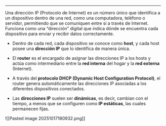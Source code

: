 
---

Una dirección IP (Protocolo de Internet) es un número único que identifica a un dispositivo dentro de una red, como una computadora, teléfono o servidor, permitiendo que se comuniquen entre sí a través de Internet. Funciona como una “dirección” digital que indica dónde se encuentra cada dispositivo para enviar y recibir datos correctamente.

- Dentro de cada red, cada dispositivo se conoce como **host**, y cada host posee una **dirección IP** que lo identifica de manera única.
    
- El **router** es el encargado de asignar las direcciones IP a los hosts y actúa como intermediario entre la **red interna** del hogar y la **red externa** (Internet).
    
- A través del **protocolo DHCP (Dynamic Host Configuration Protocol)**, el router genera automáticamente las direcciones IP asociadas a los diferentes dispositivos conectados.
    
- Las **direcciones IP** suelen ser **dinámicas**, es decir, cambian con el tiempo, a menos que se configuren como **IP estáticas**, las cuales permanecen fijas.

![[Pasted image 20251017180932.png]]
